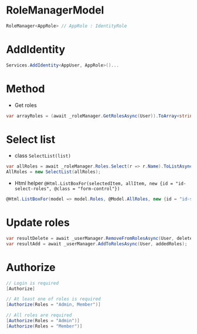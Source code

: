 # RoleManagerModel
```csharp
RoleManager<AppRole> // AppRole : IdentityRole
```
# AddIdentity
```csharp
Services.AddIdentity<AppUser, AppRole>()...
```
# Method
* Get roles
```csharp
var arrayRoles = (await _roleManager.GetRolesAsync(User)).ToArray<string>();
```
# Select list
* class `SelectList(list)`
```csharp
var allRoles = await _roleManager.Roles.Select(r => r.Name).ToListAsync();
AllRoles = new SelectList(allRoles);
```
* Html helper `@Html.ListBoxFor(selectedItem, allItem, new {id = "id-select-roles", @class = "form-control"})`
```csharp
@Html.ListBoxFor(model => model.Roles, @Model.AllRoles, new {id = "id-select-roles", @class = "w-100"})
```
# Update roles
```csharp
var resultDelete = await _userManager.RemoveFromRolesAsync(User, deletedRoles);
var resultAdd = await _userManager.AddToRolesAsync(User, addedRoles);
```
# Authorize
```csharp
// Login is required
[Authorize] 

// At least one of roles is required
[Authorize(Roles = "Admin, Member")] 

// All roles are required
[Authorize(Roles = "Admin")] 
[Authorize(Roles = "Member")] 
```